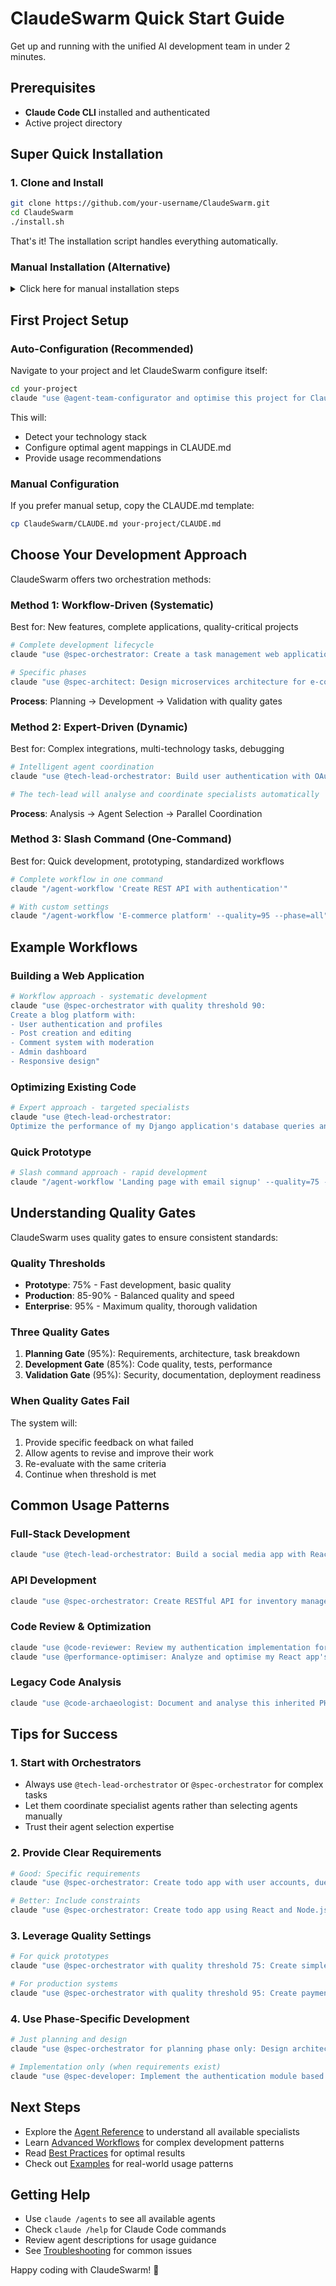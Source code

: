 # ClaudeSwarm Quick Start Guide

Get up and running with the unified AI development team in under 2 minutes.

## Prerequisites

- **Claude Code CLI** installed and authenticated
- Active project directory

## Super Quick Installation

### 1. Clone and Install
```bash
git clone https://github.com/your-username/ClaudeSwarm.git
cd ClaudeSwarm
./install.sh
```

That's it! The installation script handles everything automatically.

### Manual Installation (Alternative)

<details>
<summary>Click here for manual installation steps</summary>

#### 1. Clone ClaudeSwarm
```bash
git clone https://github.com/your-username/ClaudeSwarm.git
cd ClaudeSwarm
```

#### 2. Install Agents

**Quick Install:**
```bash
mkdir -p ~/.claude/agents ~/.claude/commands
cp -r agents/* ~/.claude/agents/
cp commands/*.md ~/.claude/commands/
```

**Development Install (auto-updates):**
```bash
mkdir -p ~/.claude/agents ~/.claude/commands
ln -sf "$(pwd)/agents" ~/.claude/agents/ClaudeSwarm
ln -sf "$(pwd)/commands"/*.md ~/.claude/commands/
```

#### 3. Verify Installation
```bash
claude /agents
# Should show 36 ClaudeSwarm agents
```

</details>

## First Project Setup

### Auto-Configuration (Recommended)

Navigate to your project and let ClaudeSwarm configure itself:

```bash
cd your-project
claude "use @agent-team-configurator and optimise this project for ClaudeSwarm"
```

This will:
- Detect your technology stack
- Configure optimal agent mappings in CLAUDE.md
- Provide usage recommendations

### Manual Configuration

If you prefer manual setup, copy the CLAUDE.md template:

```bash
cp ClaudeSwarm/CLAUDE.md your-project/CLAUDE.md
```

## Choose Your Development Approach

ClaudeSwarm offers two orchestration methods:

### Method 1: Workflow-Driven (Systematic)

Best for: New features, complete applications, quality-critical projects

```bash
# Complete development lifecycle
claude "use @spec-orchestrator: Create a task management web application"

# Specific phases
claude "use @spec-architect: Design microservices architecture for e-commerce platform"
```

**Process**: Planning → Development → Validation with quality gates

### Method 2: Expert-Driven (Dynamic)

Best for: Complex integrations, multi-technology tasks, debugging

```bash
# Intelligent agent coordination
claude "use @tech-lead-orchestrator: Build user authentication with OAuth and JWT"

# The tech-lead will analyse and coordinate specialists automatically
```

**Process**: Analysis → Agent Selection → Parallel Coordination

### Method 3: Slash Command (One-Command)

Best for: Quick development, prototyping, standardized workflows

```bash
# Complete workflow in one command
claude "/agent-workflow 'Create REST API with authentication'"

# With custom settings
claude "/agent-workflow 'E-commerce platform' --quality=95 --phase=all"
```

## Example Workflows

### Building a Web Application

```bash
# Workflow approach - systematic development
claude "use @spec-orchestrator with quality threshold 90: 
Create a blog platform with:
- User authentication and profiles
- Post creation and editing
- Comment system with moderation  
- Admin dashboard
- Responsive design"
```

### Optimizing Existing Code

```bash
# Expert approach - targeted specialists
claude "use @tech-lead-orchestrator:
Optimize the performance of my Django application's database queries and add caching"
```

### Quick Prototype

```bash
# Slash command approach - rapid development
claude "/agent-workflow 'Landing page with email signup' --quality=75 --skip-agent=spec-tester"
```

## Understanding Quality Gates

ClaudeSwarm uses quality gates to ensure consistent standards:

### Quality Thresholds
- **Prototype**: 75% - Fast development, basic quality
- **Production**: 85-90% - Balanced quality and speed  
- **Enterprise**: 95% - Maximum quality, thorough validation

### Three Quality Gates

1. **Planning Gate** (95%): Requirements, architecture, task breakdown
2. **Development Gate** (85%): Code quality, tests, performance
3. **Validation Gate** (95%): Security, documentation, deployment readiness

### When Quality Gates Fail

The system will:
1. Provide specific feedback on what failed
2. Allow agents to revise and improve their work
3. Re-evaluate with the same criteria
4. Continue when threshold is met

## Common Usage Patterns

### Full-Stack Development
```bash
claude "use @tech-lead-orchestrator: Build a social media app with React frontend and Node.js backend"
```

### API Development
```bash  
claude "use @spec-orchestrator: Create RESTful API for inventory management with authentication"
```

### Code Review & Optimization
```bash
claude "use @code-reviewer: Review my authentication implementation for security issues"
claude "use @performance-optimiser: Analyze and optimise my React app's render performance"
```

### Legacy Code Analysis
```bash
claude "use @code-archaeologist: Document and analyse this inherited PHP codebase"
```

## Tips for Success

### 1. Start with Orchestrators
- Always use `@tech-lead-orchestrator` or `@spec-orchestrator` for complex tasks
- Let them coordinate specialist agents rather than selecting agents manually
- Trust their agent selection expertise

### 2. Provide Clear Requirements
```bash
# Good: Specific requirements
claude "use @spec-orchestrator: Create todo app with user accounts, due dates, categories, and mobile-responsive design"

# Better: Include constraints
claude "use @spec-orchestrator: Create todo app using React and Node.js, must support offline mode, target completion in 2 hours"
```

### 3. Leverage Quality Settings
```bash
# For quick prototypes
claude "use @spec-orchestrator with quality threshold 75: Create simple calculator app"

# For production systems  
claude "use @spec-orchestrator with quality threshold 95: Create payment processing system"
```

### 4. Use Phase-Specific Development
```bash
# Just planning and design
claude "use @spec-orchestrator for planning phase only: Design architecture for microservices e-commerce"

# Implementation only (when requirements exist)
claude "use @spec-developer: Implement the authentication module based on docs/requirements.md"
```

## Next Steps

- Explore the [Agent Reference](agent-reference.md) to understand all available specialists
- Learn [Advanced Workflows](workflows.md) for complex development patterns  
- Read [Best Practices](best-practices.md) for optimal results
- Check out [Examples](../examples/) for real-world usage patterns

## Getting Help

- Use `claude /agents` to see all available agents
- Check `claude /help` for Claude Code commands
- Review agent descriptions for usage guidance
- See [Troubleshooting](troubleshooting.md) for common issues

Happy coding with ClaudeSwarm! 🚀